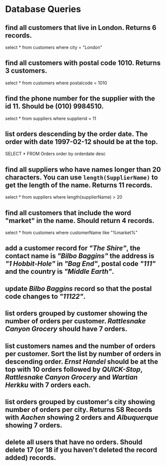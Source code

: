 # Database Queries

## find all customers that live in London. Returns 6 records.
select * from customers where city = "London"

## find all customers with postal code 1010. Returns 3 customers.
select * from customers where postalcode = 1010

## find the phone number for the supplier with the id 11. Should be (010) 9984510.
select * from suppliers where supplierid = 11

## list orders descending by the order date. The order with date 1997-02-12 should be at the top.
SELECT * FROM Orders order by orderdate desc

## find all suppliers who have names longer than 20 characters. You can use `length(SupplierName)` to get the length of the name. Returns 11 records.
select * from suppliers where length(supplierName) > 20

## find all customers that include the word "market" in the name. Should return 4 records.
select * from customers where customerName like "%market%"

## add a customer record for _"The Shire"_, the contact name is _"Bilbo Baggins"_ the address is _"1 Hobbit-Hole"_ in _"Bag End"_, postal code _"111"_ and the country is _"Middle Earth"_.

## update _Bilbo Baggins_ record so that the postal code changes to _"11122"_.

## list orders grouped by customer showing the number of orders per customer. _Rattlesnake Canyon Grocery_ should have 7 orders.

## list customers names and the number of orders per customer. Sort the list by number of orders in descending order. _Ernst Handel_ should be at the top with 10 orders followed by _QUICK-Stop_, _Rattlesnake Canyon Grocery_ and _Wartian Herkku_ with 7 orders each.

## list orders grouped by customer's city showing number of orders per city. Returns 58 Records with _Aachen_ showing 2 orders and _Albuquerque_ showing 7 orders.

## delete all users that have no orders. Should delete 17 (or 18 if you haven't deleted the record added) records.
